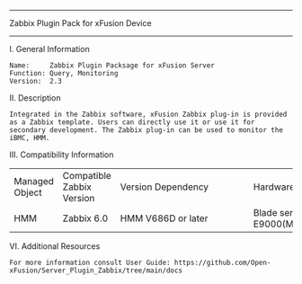 ****************************************************************************
Zabbix Plugin Pack for xFusion Device
****************************************************************************

I. General Information

    Name:     Zabbix Plugin Packsage for xFusion Server
    Function: Query, Monitoring
    Version:  2.3

	
II. Description

    Integrated in the Zabbix software, xFusion Zabbix plug-in is provided as a Zabbix template. Users can directly use it or use it for secondary development. The Zabbix plug-in can be used to monitor the iBMC, HMM.

	
III. Compatibility Information


<table>
   <tr>
      <td>Managed  Object</td>
      <td>Compatible  Zabbix Version</td>
      <td><span style="white-space:nowrap;">Version  Dependency&emsp;&emsp;&emsp;&emsp;</span></td>
      <td><span style="white-space:nowrap;">Hardware  Compatibility&emsp;&emsp;&emsp;</span></td>
      <td><span style="white-space:nowrap;">Interface  Protocol&emsp;&emsp;&emsp;&emsp;</span></td>
   </tr>
   <tr>
      <td>HMM</td>
      <td>Zabbix 6.0</td>
      <td>HMM V686D or later</td>
      <td>Blade server: E9000(MM910)</td>
      <td>SNMP v2</td>
   </tr>
</table>


	
VI. Additional Resources

    For more information consult User Guide: https://github.com/Open-xFusion/Server_Plugin_Zabbix/tree/main/docs